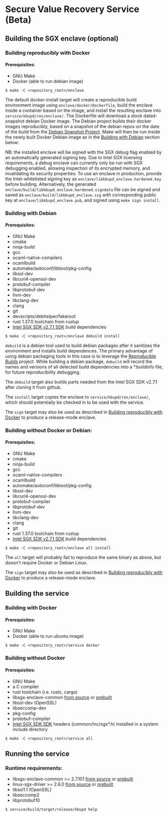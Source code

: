 # Secure Value Recovery Service (Beta)

## Building the SGX enclave (optional)

### Building reproducibly with Docker

#### Prerequisites:
- GNU Make
- Docker (able to run debian image)

`````
$ make -C <repository_root>/enclave
`````

The default docker-install target will create a reproducible build environment image using
`enclave/docker/Dockerfile`, build the enclave inside a container based on the image, and
install the resulting enclave into `service/kbupd/res/enclave/`. The Dockerfile will
download a stock dated-snapshot debian Docker image. The Debian project builds their
docker images reproducibly, based on a snapshot of the debian repos on the date of the
build from the [Debian Snapshot Project](https://snapshot.debian.org/). Make will then be
run inside the newly built Docker Debian image as in the [Building with
Debian](#building-with-debian) section below:

NB: the installed enclave will be signed with the SGX debug flag enabled by an
automatically generated signing key. Due to Intel SGX licensing requirements, a debug
enclave can currently only be run with SGX debugging enabled, allowing inspection of its
encrypted memory, and invalidating its security properties. To use an enclave in
production, provide the Intel-whitelisted signing key as
`enclave/libkbupd_enclave.hardened.key` before building. Alternatively, the generated
`enclave/build/libkbupd_enclave.hardened.signdata` file can be signed and saved as
`enclave/build/libkbupd_enclave.sig` with corresponding public key at
`enclave/libkbupd_enclave.pub`, and signed using `make sign install`.

### Building with Debian

#### Prerequisites:
- GNU Make
- cmake
- ninja-build
- gcc
- ocaml-native-compilers
- ocamlbuild
- automake/autoconf/libtool/pkg-config
- libssl-dev
- libcurl4-openssl-dev
- protobuf-compiler
- libprotobuf-dev
- llvm-dev
- libclang-dev
- clang
- git
- devscripts/debhelper/fakeroot
- rust 1.37.0 toolchain from rustup
- [Intel SGX SDK v2.7.1 SDK](https://github.com/intel/linux-sgx/tree/sgx_2.7.1) build dependencies

`````
$ make -C <repository_root>/enclave debuild install
`````

`debuild` is a debian tool used to build debian packages after it sanitizes the
environment and installs build dependences. The primary advantage of using debian
packaging tools in this case is to leverage the [Reproducible
Builds](https://wiki.debian.org/ReproducibleBuilds) project. While building a debian
package, `debuild` will record the names and versions of all detected build dependencies
into a *.buildinfo file, for future reproducibility debugging.

The `debuild` target also builds parts needed from the Intel SGX SDK v2.7.1 after cloning it
from github.

The `install` target copies the enclave to `service/kbupd/res/enclave/`, which should
potentially be checked in to be used with the service.

The `sign` target may also be used as described in [Building reproducibly with
Docker](#building-reproducibly-with-docker) to produce a release-mode enclave.

### Building without Docker or Debian:

#### Prerequisites:
- GNU Make
- cmake
- ninja-build
- gcc
- ocaml-native-compilers
- ocamlbuild
- automake/autoconf/libtool/pkg-config
- libssl-dev
- libcurl4-openssl-dev
- protobuf-compiler
- libprotobuf-dev
- llvm-dev
- libclang-dev
- clang
- git
- rust 1.37.0 toolchain from rustup
- [Intel SGX SDK v2.7.1 SDK](https://github.com/intel/linux-sgx/tree/sgx_2.7.1) build dependencies

`````
$ make -C <repository_root>/enclave all install
`````

The `all` target will probably fail to reproduce the same binary as above, but doesn't
require Docker or Debian Linux.

The `sign` target may also be used as described in [Building reproducibly with
Docker](#building-reproducibly-with-docker) to produce a release-mode enclave.

## Building the service

### Building with Docker

#### Prerequisites:
- GNU Make
- Docker (able to run ubuntu image)

`````
$ make -C <repository_root>/service docker
`````

### Building without Docker

#### Prerequisites:
- GNU Make
- a C compiler
- rust toolchain (i.e. rustc, cargo)
- libsgx-enclave-common [from source](https://github.com/intel/linux-sgx/tree/master#install-the-intelr-sgx-psw) or [prebuilt](https://download.01.org/intel-sgx/sgx_repo/ubuntu/pool/main/libs/libsgx-enclave-common/)
- libssl-dev (OpenSSL)
- libseccomp-dev
- pkg-config
- protobuf-compiler
- [Intel SGX SDK SDK](https://github.com/intel/linux-sgx) headers (common/inc/sgx*.h) installed in a system include directory

`````
$ make -C <repository_root>/service all
`````

## Running the service

### Runtime requirements:
- libsgx-enclave-common >= 2.7.101 [from source](https://github.com/intel/linux-sgx/tree/master#install-the-intelr-sgx-psw) or [prebuilt](https://download.01.org/intel-sgx/sgx_repo/ubuntu/pool/main/libs/libsgx-enclave-common/)
- linux-sgx-driver >= 2.6.0 [from source](https://github.com/intel/linux-sgx-driver) or [prebuilt](https://download.01.org/intel-sgx/sgx-linux/2.7.1/distro/ubuntu18.04-server/)
- libssl1.1 (OpenSSL)
- libseccomp2
- libprotobuf10

`````
$ service/build/target/release/kbupd help
`````
